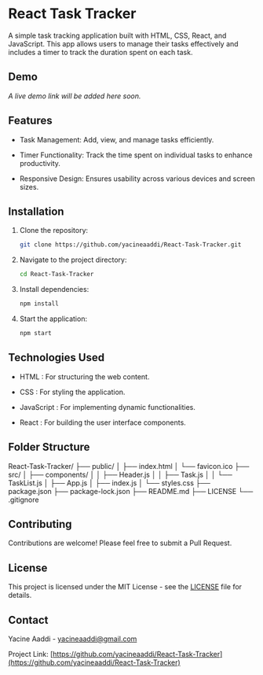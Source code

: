 # React Task Tracker

A simple task tracking application built with HTML, CSS, React, and JavaScript. This app allows users to manage their tasks effectively and includes a timer to track the duration spent on each task.

## Demo

_A live demo link will be added here soon._

## Features

- Task Management: Add, view, and manage tasks efficiently.

- Timer Functionality: Track the time spent on individual tasks to enhance productivity.

- Responsive Design: Ensures usability across various devices and screen sizes.

## Installation

1. Clone the repository:

   ```bash
   git clone https://github.com/yacineaaddi/React-Task-Tracker.git
   ```

2. Navigate to the project directory:

   ```bash
   cd React-Task-Tracker
   ```

3. Install dependencies:

   ```bash
   npm install
   ```

4. Start the application:
   ```bash
   npm start
   ```

## Technologies Used

- HTML : For structuring the web content.

- CSS : For styling the application.

- JavaScript : For implementing dynamic functionalities.

- React : For building the user interface components.

## Folder Structure

React-Task-Tracker/
├── public/
│ ├── index.html
│ └── favicon.ico
├── src/
│ ├── components/
│ │ ├── Header.js
│ │ ├── Task.js
│ │ └── TaskList.js
│ ├── App.js
│ ├── index.js
│ └── styles.css
├── package.json
├── package-lock.json
├── README.md
├── LICENSE
└── .gitignore

## Contributing

Contributions are welcome! Please feel free to submit a Pull Request.

## License

This project is licensed under the MIT License - see the [LICENSE](LICENSE) file for details.

## Contact

Yacine Aaddi - [yacineaaddi@gmail.com](mailto:yacineaaddi@gmail.com)

Project Link: [https://github.com/yacineaaddi/React-Task-Tracker](https://github.com/yacineaaddi/React-Task-Tracker)
